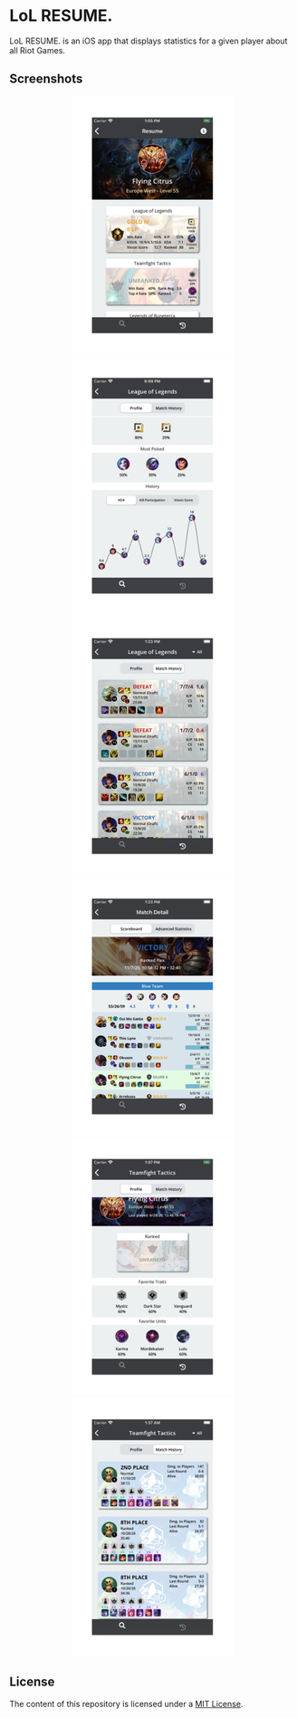 # LoL RESUME.

LoL RESUME. is an iOS app that displays statistics for a given player about all Riot Games.

## Screenshots

<p align="center">
    <img src="./README-IMAGES/screenshot-resume.png" width="285" height="457">
    <img src="./README-IMAGES/screenshot-charts.png" width="285" height="457">
    <img src="./README-IMAGES/screenshot-match_history_lol2.png" width="285" height="457">
    <img src="./README-IMAGES/screenshot-match_detail_lol2.png" width="285" height="457">
    <img src="./README-IMAGES/screenshot-profile.png" width="285" height="457">
    <img src="./README-IMAGES/screenshot-match_history_tft2.png" width="285" height="457">
</p>

## License

The content of this repository is licensed under a [MIT License](LICENSE).

